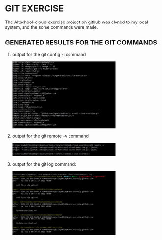 <h1> GIT EXERCISE </h1>

<p>The Altschool-cloud-exercise project on github was cloned to my local system, and the some commands were made. </p>

<h2> GENERATED RESULTS FOR THE GIT COMMANDS </h2>
<ol>
 <li>
     output for the git config -l command
    <p><img src="https://github.com/ogunleye0720/Altschool-cloud-exercise/raw/main/another-config-l.JPG" height="15%" width="70%" /></p>
  </li>
   <li>
     output for the git remote -v command
    <p><img src="https://github.com/ogunleye0720/Altschool-cloud-exercise/raw/main/remote-v output.JPG" height="15%" width="70%" /></p>
  </li>
   <li>
     output for the git log command:
    <p><img src="https://github.com/ogunleye0720/Altschool-cloud-exercise/raw/main/git-log.JPG" height="15%" width="70%" /></p>
  </li>
  </ol>
